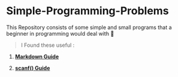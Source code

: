 # Simple-Programming-Problems
This Repository consists of some simple and small programs that a beginner in programming would deal with 🎈

> I Found these useful :

1. **[Markdown Guide](https://github.com/adam-p/markdown-here/wiki/Markdown-Cheatsheet)**

2. **[scanf() Guide](http://sekrit.de/webdocs/c/beginners-guide-away-from-scanf.html)**

  
